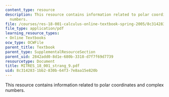 ```yaml
---
content_type: resource
description: This resource contains information related to polar coordinates and complex
  numbers.
file: /courses/res-18-001-calculus-online-textbook-spring-2005/8c3142831bb2830b64f37e8aa15e820b_MITRES_18_001_strang_9.pdf
file_type: application/pdf
learning_resource_types:
- Online Textbooks
ocw_type: OCWFile
parent_title: Textbook
parent_type: SupplementalResourceSection
parent_uid: 2842add0-8d1e-680b-3318-d7f7f69d7739
resourcetype: Document
title: MITRES_18_001_strang_9.pdf
uid: 8c314283-1bb2-830b-64f3-7e8aa15e820b
---
```

This resource contains information related to polar coordinates and complex numbers.

